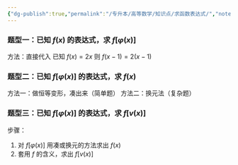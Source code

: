 ```yaml
---
{"dg-publish":true,"permalink":"/专升本/高等数学/知识点/求函数表达式/","noteIcon":""}
---
```


### 题型一：已知 $f(x)$ 的表达式，求 $f[φ(x)]$

方法：直接代入
已知 $f(x) = 2x$ 则 $f(x - 1) = 2(x - 1)$

### 题型二：已知 $f[φ(x)]$  的表达式，求 $f(x)$

方法一：做恒等变形，凑出来（简单题）
方法二：换元法（复杂题）

### 题型三：已知 $f[φ(x)]$  的表达式，求 $f[v(x)]$

步骤：
1. 对 $f[φ(x)]$ 用凑或换元的方法求出 $f(x)$
2. 套用 $f$ 的含义，求出 $f[v(x)]$